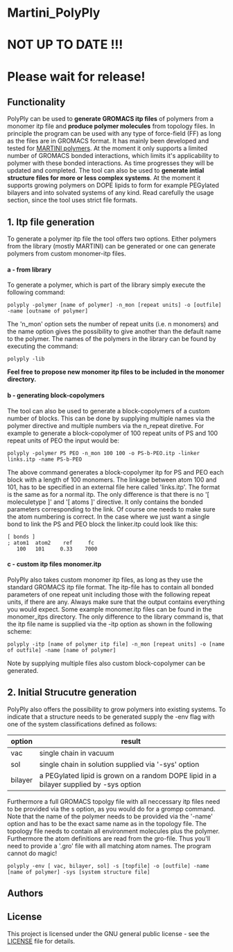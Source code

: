# Martini_PolyPly
# NOT UP TO DATE !!!
# Please wait for release!

## Functionality 
PolyPly can be used to **generate GROMACS itp files** of polymers from a monomer itp file and **produce polymer molecules** from topology files. In principle the program can be used with any type of force-field (FF) as long as the files are in GROMACS format. It has mainly been developed and tested for [MARTINI polymers](http://www.cgmartini.nl/index.php/force-field-parameters/polymers). At the moment it only supports a limited number of GROMACS bonded interactions, which limits it's applicability to polymer with these bonded interactions. As time progresses they will be updated and completed. The tool can also be used to **generate intial structure files for more or less complex systems**. At the moment it supports growing polymers on DOPE lipids to form for example PEGylated bilayers and into solvated systems of any kind. Read carefully the usage section, since the tool uses strict file formats. 

## 1. Itp file generation
To generate a polymer itp file the tool offers two options. Either polymers from the library (mostly MARTINI) can be generated or one can generate polymers from custom monomer-itp files. 

#### a - from library
To generate a polymer, which is part of the library simply execute the following command:
```
polyply -polymer [name of polymer] -n_mon [repeat units] -o [outfile] -name [outname of polymer]
```
The 'n_mon' option sets the number of repeat units (i.e. n monomers) and the name option gives the possibility to give another than the default name to the polymer. The names of the polymers in the library can be found by executing the command:
```
polyply -lib
```
**Feel free to propose new monomer itp files to be included in the monomer directory.**  
#### b - generating block-copolymers
The tool can also be used to generate a block-copolymers of a custom number of blocks. This can be done by supplying multiple names via the polymer directive and multiple numbers via the n_repeat diretive. For example to generate a block-copolymer of 100 repeat units of PS and 100 repeat units of PEO the input would be:
```
polyply -polymer PS PEO -n_mon 100 100 -o PS-b-PEO.itp -linker links.itp -name PS-b-PEO
```
The above command generates a block-copolymer itp for PS and PEO each block with a length of 100 monomers. The linkage between atom 100 and 101, has to be specified in an external file here called 'links.itp'. The format is the same as for a normal itp. The only difference is that there is no '[ moleculetype ]' and '[ atoms ]' directive. It only contains the bonded parameters corresponding to the link. Of course one needs to make sure the atom numbering is correct. In the case where we just want a single bond to link the PS and PEO block the linker.itp could look like this:
```
[ bonds ]
; atom1  atom2    ref     fc
   100   101     0.33    7000
```
#### c - custom itp files monomer.itp
PolyPly also takes custom monomer itp files, as long as they use the standard GROMACS itp file format. The itp-file has to contain all bonded parameters of one repeat unit including those with the following repeat units, if there are any. Always make sure that the output contains everything you would expect. Some example monomer.itp files can be found in the monomer_itps directory. The only difference to the library command is, that the itp file name is supplied via the -itp option as shown in the following scheme:
```
polyply -itp [name of polymer itp file] -n_mon [repeat units] -o [name of outfile] -name [name of polymer]
```
Note by supplying multiple files also custom block-copolymer can be generated. 
## 2. Initial Strucutre generation
PolyPly also offers the possibility to grow polymers into existing systems. To indicate that a structure needs to be generated supply the -env flag with one of the system classifications defined as follows:

option  | result
--------| ------------------------------------------------------------------------------------------
vac     | single chain in vacuum
sol     | single chain in solution supplied via '-sys' option
bilayer | a PEGylated lipid is grown on a random DOPE lipid in a bilayer supplied by -sys option

Furthermore a full GROMACS topolgy file with all neccessary itp files need to be provided via the s option, as you would do for a grompp command. Note that the name of the polymer needs to be provided via the '-name' option and has to be the exact same name as in the topology file. The topology file needs to contain all environment molecules plus the polymer. Furthermore the atom definitions are read from the gro-file. Thus you'll need to provide a '.gro' file with all matching atom names. The program cannot do magic!
```
polyply -env [ vac, bilayer, sol] -s [topfile] -o [outfile] -name [name of polymer] -sys [system structure file]
```
## Authors

## License

This project is licensed under the GNU general public license - see the [LICENSE](LICENSE) file for details.
